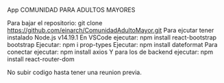 App COMUNIDAD PARA ADULTOS MAYORES

Para bajar el repositorio:
  git clone https://github.com/einarch/ComunidadAdultoMayor.git
Para ejcutar tener instalado Node.js v14.19.1
En VSCode ejecutar:
  npm install react-bootstrap bootstrap
Ejecutar:
  npm i prop-types
Ejecutar:
  npm install dateformat
Para conectar ejecutar:
  npm install axios
Y para los de backend ejecutar:
  npm install react-router-dom
  
No subir codigo hasta tener una reunion previa.